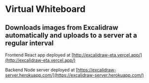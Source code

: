 # Virtual Whiteboard

## Downloads images from Excalidraw automatically and uploads to a server at a regular interval

Frontend React app deployed at [http://excalidraw-eta.vercel.app/](http://excalidraw-eta.vercel.app/)

Backend Node server deployed at [https://excalidraw-server.herokuapp.com/](https://excalidraw-server.herokuapp.com/)
